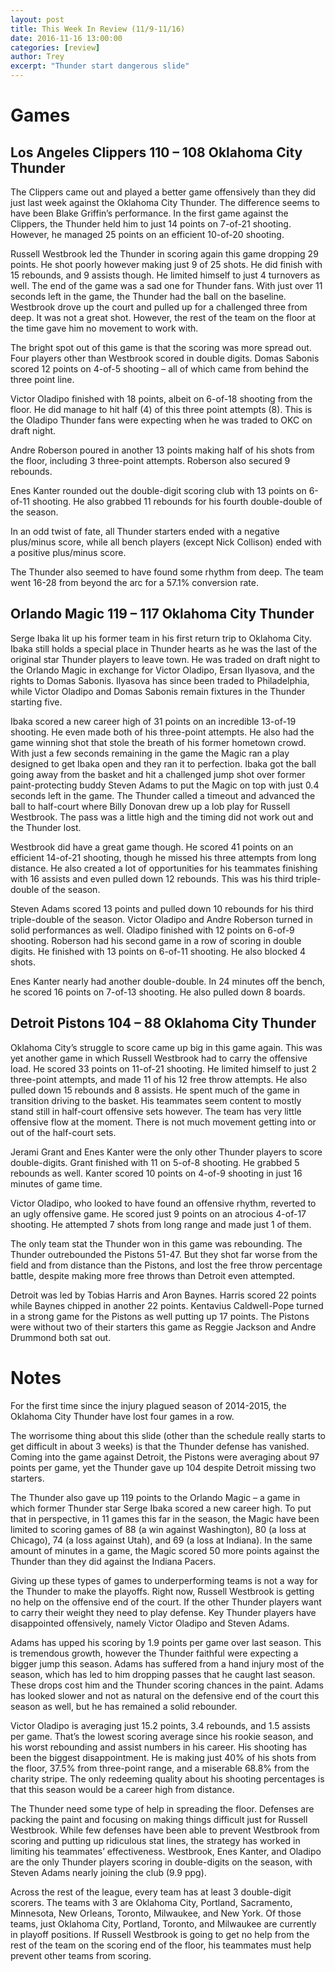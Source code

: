 ```yaml
---
layout: post
title: This Week In Review (11/9-11/16)
date: 2016-11-16 13:00:00
categories: [review]
author: Trey
excerpt: "Thunder start dangerous slide"
---
```


# Games

## Los Angeles Clippers 110 – 108 Oklahoma City Thunder

The Clippers came out and played a better game offensively than they did just last week against the Oklahoma City Thunder. The difference seems to have been Blake Griffin’s performance. In the first game against the Clippers, the Thunder held him to just 14 points on 7-of-21 shooting. However, he managed 25 points on an efficient 10-of-20 shooting. 

Russell Westbrook led the Thunder in scoring again this game dropping 29 points. He shot poorly however making just 9 of 25 shots. He did finish with 15 rebounds, and 9 assists though. He limited himself to just 4 turnovers as well. The end of the game was a sad one for Thunder fans. With just over 11 seconds left in the game, the Thunder had the ball on the baseline. Westbrook drove up the court and pulled up for a challenged three from deep. It was not a great shot. However, the rest of the team on the floor at the time gave him no movement to work with. 

The bright spot out of this game is that the scoring was more spread out. Four players other than Westbrook scored in double digits. Domas Sabonis scored 12 points on 4-of-5 shooting – all of which came from behind the three point line. 

Victor Oladipo finished with 18 points, albeit on 6-of-18 shooting from the floor. He did manage to hit half (4) of this three point attempts (8). This is the Oladipo Thunder fans were expecting when he was traded to OKC on draft night.  

Andre Roberson poured in another 13 points making half of his shots from the floor, including 3 three-point attempts. Roberson also secured 9 rebounds. 

Enes Kanter rounded out the double-digit scoring club with 13 points on 6-of-11 shooting. He also grabbed 11 rebounds for his fourth double-double of the season. 

In an odd twist of fate, all Thunder starters ended with a negative plus/minus score, while all bench players (except Nick Collison) ended with a positive plus/minus score. 

The Thunder also seemed to have found some rhythm from deep. The team went 16-28 from beyond the arc for a 57.1% conversion rate.

## Orlando Magic 119 – 117 Oklahoma City Thunder

Serge Ibaka lit up his former team in his first return trip to Oklahoma City. Ibaka still holds a special place in Thunder hearts as he was the last of the original star Thunder players to leave town. He was traded on draft night to the Orlando Magic in exchange for Victor Oladipo, Ersan Ilyasova, and the rights to Domas Sabonis. Ilyasova has since been traded to Philadelphia, while Victor Oladipo and Domas Sabonis remain fixtures in the Thunder starting five. 

Ibaka scored a new career high of 31 points on an incredible 13-of-19 shooting. He even made both of his three-point attempts. He also had the game winning shot that stole the breath of his former hometown crowd. With just a few seconds remaining in the game the Magic ran a play designed to get Ibaka open and they ran it to perfection. Ibaka got the ball going away from the basket and hit a challenged jump shot over former paint-protecting buddy Steven Adams to put the Magic on top with just 0.4 seconds left in the game. The Thunder called a timeout and advanced the ball to half-court where Billy Donovan drew up a lob play for Russell Westbrook. The pass was a little high and the timing did not work out and the Thunder lost. 

Westbrook did have a great game though. He scored 41 points on an efficient 14-of-21 shooting, though he missed his three attempts from long distance. He also created a lot of opportunities for his teammates finishing with 16 assists and even pulled down 12 rebounds. This was his third triple-double of the season. 

Steven Adams scored 13 points and pulled down 10 rebounds for his third triple-double of the season. Victor Oladipo and Andre Roberson turned in solid performances as well. Oladipo finished with 12 points on 6-of-9 shooting. Roberson had his second game in a row of scoring in double digits. He finished with 13 points on 6-of-11 shooting. He also blocked 4 shots. 

Enes Kanter nearly had another double-double. In 24 minutes off the bench, he scored 16 points on 7-of-13 shooting. He also pulled down 8 boards. 

## Detroit Pistons 104 – 88 Oklahoma City Thunder

Oklahoma City’s struggle to score came up big in this game again. This was yet another game in which Russell Westbrook had to carry the offensive load. He scored 33 points on 11-of-21 shooting. He limited himself to just 2 three-point attempts, and made 11 of his 12 free throw attempts. He also pulled down 15 rebounds and 8 assists. He spent much of the game in transition driving to the basket. His teammates seem content to mostly stand still in half-court offensive sets however. The team has very little offensive flow at the moment. There is not much movement getting into or out of the half-court sets.

Jerami Grant and Enes Kanter were the only other Thunder players to score double-digits. Grant finished with 11 on 5-of-8 shooting. He grabbed 5 rebounds as well. Kanter scored 10 points on 4-of-9 shooting in just 16 minutes of game time. 

Victor Oladipo, who looked to have found an offensive rhythm, reverted to an ugly offensive game. He scored just 9 points on an atrocious 4-of-17 shooting. He attempted 7 shots from long range and made just 1 of them.

The only team stat the Thunder won in this game was rebounding. The Thunder outrebounded the Pistons 51-47. But they shot far worse from the field and from distance than the Pistons, and lost the free throw percentage battle, despite making more free throws than Detroit even attempted.

Detroit was led by Tobias Harris and Aron Baynes. Harris scored 22 points while Baynes chipped in another 22 points. Kentavius Caldwell-Pope turned in a strong game for the Pistons as well putting up 17 points. The Pistons were without two of their starters this game as Reggie Jackson and Andre Drummond both sat out. 

# Notes

For the first time since the injury plagued season of 2014-2015, the Oklahoma City Thunder have lost four games in a row. 

The worrisome thing about this slide (other than the schedule really starts to get difficult in about 3 weeks) is that the Thunder defense has vanished. Coming into the game against Detroit, the Pistons were averaging about 97 points per game, yet the Thunder gave up 104 despite Detroit missing two starters. 

The Thunder also gave up 119 points to the Orlando Magic – a game in which former Thunder star Serge Ibaka scored a new career high. To put that in perspective, in 11 games this far in the season, the Magic have been limited to scoring games of 88 (a win against Washington), 80 (a loss at Chicago), 74 (a loss against Utah), and 69 (a loss at Indiana). In the same amount of minutes in a game, the Magic scored 50 more points against the Thunder than they did against the Indiana Pacers.

Giving up these types of games to underperforming teams is not a way for the Thunder to make the playoffs. Right now, Russell Westbrook is getting no help on the offensive end of the court. If the other Thunder players want to carry their weight they need to play defense. Key Thunder players have disappointed offensively, namely Victor Oladipo and Steven Adams. 

Adams has upped his scoring by 1.9 points per game over last season. This is tremendous growth, however the Thunder faithful were expecting a bigger jump this season. Adams has suffered from a hand injury most of the season, which has led to him dropping passes that he caught last season. These drops cost him and the Thunder scoring chances in the paint. Adams has looked slower and not as natural on the defensive end of the court this season as well, but he has remained a solid rebounder. 

Victor Oladipo is averaging just 15.2 points, 3.4 rebounds, and 1.5 assists per game. That’s the lowest scoring average since his rookie season, and his worst rebounding and assist numbers in his career. His shooting has been the biggest disappointment. He is making just 40% of his shots from the floor, 37.5% from three-point range, and a miserable 68.8% from the charity stripe. The only redeeming quality about his shooting percentages is that this season would be a career high from distance. 

The Thunder need some type of help in spreading the floor. Defenses are packing the paint and focusing on making things difficult just for Russell Westbrook. While few defenses have been able to prevent Westbrook from scoring and putting up ridiculous stat lines, the strategy has worked in limiting his teammates’ effectiveness. Westbrook, Enes Kanter, and Oladipo are the only Thunder players scoring in double-digits on the season, with Steven Adams nearly joining the club (9.9 ppg). 

Across the rest of the league, every team has at least 3 double-digit scorers. The teams with 3 are Oklahoma City, Portland, Sacramento, Minnesota, New Orleans, Toronto, Milwaukee, and New York. Of those teams, just Oklahoma City, Portland, Toronto, and Milwaukee are currently in playoff positions. If Russell Westbrook is going to get no help from the rest of the team on the scoring end of the floor, his teammates must help prevent other teams from scoring. 
